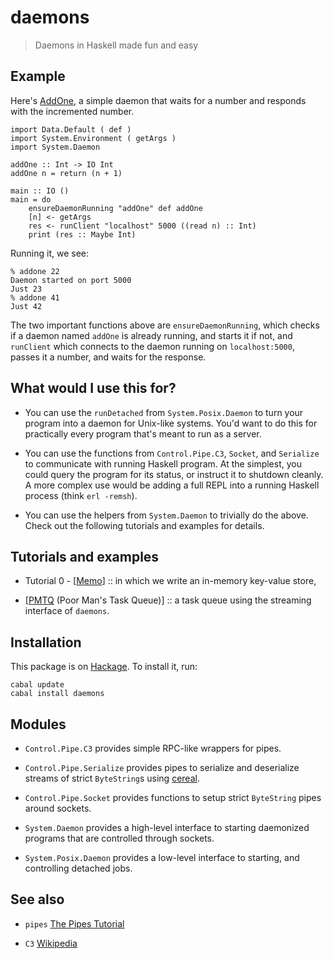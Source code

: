daemons
=======

> Daemons in Haskell made fun and easy

Example
-------

Here's
[AddOne](https://github.com/scvalex/daemons/blob/master/AddOne.hs), a
simple daemon that waits for a number and responds with the
incremented number.

    import Data.Default ( def )
    import System.Environment ( getArgs )
    import System.Daemon

    addOne :: Int -> IO Int
    addOne n = return (n + 1)

    main :: IO ()
    main = do
        ensureDaemonRunning "addOne" def addOne
        [n] <- getArgs
        res <- runClient "localhost" 5000 ((read n) :: Int)
        print (res :: Maybe Int)

Running it, we see:

    % addone 22
    Daemon started on port 5000
    Just 23
    % addone 41
    Just 42

The two important functions above are `ensureDaemonRunning`, which
checks if a daemon named `addOne` is already running, and starts it if
not, and `runClient` which connects to the daemon running on
`localhost:5000`, passes it a number, and waits for the response.

What would I use this for?
--------------------------

 - You can use the `runDetached` from `System.Posix.Daemon` to turn
   your program into a daemon for Unix-like systems.  You'd want to do
   this for practically every program that's meant to run as a server.

 - You can use the functions from `Control.Pipe.C3`, `Socket`, and
   `Serialize` to communicate with running Haskell program.  At the
   simplest, you could query the program for its status, or instruct
   it to shutdown cleanly.  A more complex use would be adding a full
   REPL into a running Haskell process (think `erl -remsh`).

 - You can use the helpers from `System.Daemon` to trivially do the
   above.  Check out the following tutorials and examples for details.

Tutorials and examples
----------------------

 - Tutorial 0 -
[[Memo](https://github.com/scvalex/daemons/blob/master/examples/Memo.md)]
:: in which we write an in-memory key-value store,

 - [[PMTQ](https://github.com/scvalex/daemons/blob/master/examples/PMTQ.hs)
(Poor Man's Task Queue)] :: a task queue using the streaming interface
of `daemons`.

Installation
------------

This package is on
[Hackage](http://hackage.haskell.org/package/daemons).  To install
it, run:

    cabal update
    cabal install daemons

Modules
-------

 - `Control.Pipe.C3` provides simple RPC-like wrappers for pipes.

 - `Control.Pipe.Serialize` provides pipes to serialize and
   deserialize streams of strict `ByteString`s using
   [cereal](http://hackage.haskell.org/package/cereal).

 - `Control.Pipe.Socket` provides functions to setup strict
   `ByteString` pipes around sockets.

 - `System.Daemon` provides a high-level interface to starting
   daemonized programs that are controlled through sockets.

 - `System.Posix.Daemon` provides a low-level interface to starting,
   and controlling detached jobs.

See also
--------

 - `pipes` [The Pipes Tutorial](http://hackage.haskell.org/packages/archive/pipes/latest/doc/html/Control-Pipe-Tutorial.html)

 - `C3` [Wikipedia](https://en.wikipedia.org/wiki/Command,_control,_and_communications#Command.2C_control_and_communications)
